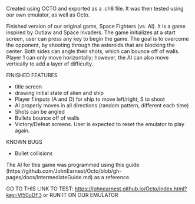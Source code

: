 Created using OCTO and exported as a .ch8 file. It was then tested using our own emulator, as well as Octo.

<p>Finished version of our original game, Space Fighters (vs. AI). It is a game inspired by Outlaw and Space Invaders. The game initializes at a start screen, user can press any key to begin the game. The goal is to overcome the opponent, by shooting through the asteroids that are blocking the center. Both sides can angle their shots, which can bounce off of walls. Player 1 can only move horizontally; however, the AI can also move vertically to add a layer of difficulty.</p>

FINISHED FEATURES
- title screen
- drawing initial state of alien and ship
- Player 1 inputs (A and D) for ship to move left/right, S to shoot
- AI properly moves in all directions (random pattern, different each time)
- Shots can be angled
- Bullets bounce off of walls
- Victory/Defeat screens. User is expected to reset the emulator to play again.

KNOWN BUGS
- Bullet collisions

<p>The AI for this game was programmed using this guide (https://github.com/JohnEarnest/Octo/blob/gh-pages/docs/IntermediateGuide.md) as a reference.</p>

GO TO THIS LINK TO TEST: https://johnearnest.github.io/Octo/index.html?key=Vl50uDF3
or RUN IT ON OUR EMULATOR
